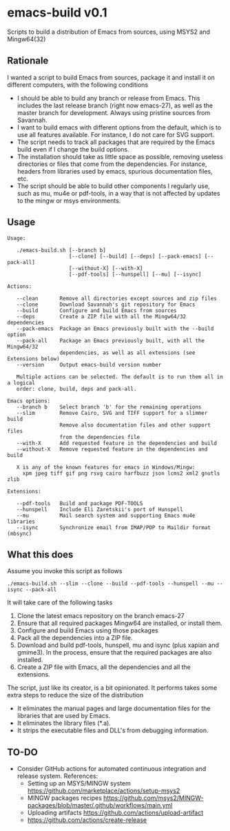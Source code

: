 # emacs-build v0.1

Scripts to build a distribution of Emacs from sources, using MSYS2 and Mingw64(32)

## Rationale

I wanted a script to build Emacs from sources, package it and install it on
different computers, with the following conditions

- I should be able to build any branch or release from Emacs. This includes
  the last release branch (right now emacs-27), as well as the master branch
  for development. Always using pristine sources from Savannah.
- I want to build emacs with different options from the default, which is to
  use all features available. For instance, I do not care for SVG support.
- The script needs to track all packages that are required by the Emacs build
  even if I change the build options.
- The installation should take as little space as possible, removing useless
  directories or files that come from the dependencies. For instance, headers
  from libraries used by emacs, spurious documentation files, etc.
- The script should be able to build other components I regularly use, such as
  mu, mu4e or pdf-tools, in a way that is not affected by updates to the mingw
  or msys environments.

## Usage

````
Usage:

   ./emacs-build.sh [--branch b]
                    [--clone] [--build] [--deps] [--pack-emacs] [--pack-all]
                    [--without-X] [--with-X]
                    [--pdf-tools] [--hunspell] [--mu] [--isync]

Actions:

   --clean       Remove all directories except sources and zip files
   --clone       Download Savannah's git repository for Emacs
   --build       Configure and build Emacs from sources
   --deps        Create a ZIP file with all the Mingw64/32 dependencies
   --pack-emacs  Package an Emacs previously built with the --build option
   --pack-all    Package an Emacs previously built, with all the Mingw64/32
                 dependencies, as well as all extensions (see Extensions below)
   --version     Output emacs-build version number

   Multiple actions can be selected. The default is to run them all in a logical
   order: clone, build, deps and pack-all.

Emacs options:
   --branch b    Select branch 'b' for the remaining operations
   --slim        Remove Cairo, SVG and TIFF support for a slimmer build
                 Remove also documentation files and other support files
                 from the dependencies file
   --with-X      Add requested feature in the dependencies and build
   --without-X   Remove requested feature in the dependencies and build

   X is any of the known features for emacs in Windows/Mingw:
     xpm jpeg tiff gif png rsvg cairo harfbuzz json lcms2 xml2 gnutls zlib

Extensions:

   --pdf-tools   Build and package PDF-TOOLS
   --hunspell    Include Eli Zaretskii's port of Hunspell
   --mu          Mail search system and supporting Emacs mu4e libraries
   --isync       Synchronize email from IMAP/POP to Maildir format (mbsync)
````

## What this does

Assume you invoke this script as follows
````
./emacs-build.sh --slim --clone --build --pdf-tools --hunspell --mu --isync --pack-all
````

It will take care of the following tasks

1. Clone the latest emacs repository on the branch emacs-27
2. Ensure that all required packages Mingw64 are installed, or install them.
3. Configure and build Emacs using those packages
4. Pack all the dependencies into a ZIP file.
5. Download and build pdf-tools, hunspell, mu and isync (plus xapian and gmime3). In the process, ensure that the required packages are also installed.
6. Create a ZIP file with Emacs, all the dependencies and all the extensions.

The script, just like its creator, is a bit opinionated. It performs takes some extra steps to reduce the size of the distribution

- It eliminates the manual pages and large documentation files for the libraries
  that are used by Emacs.
- It eliminates the library files (*.a).
- It strips the executable files and DLL's from debugging information.


## TO-DO

- Consider GitHub actions for automated continuous integration and release
  system. References:
  - Setting up an MSYS/MINGW system https://github.com/marketplace/actions/setup-msys2
  - MINGW packages recipes https://github.com/msys2/MINGW-packages/blob/master/.github/workflows/main.yml
  - Uploading artifacts https://github.com/actions/upload-artifact
  - https://github.com/actions/create-release
